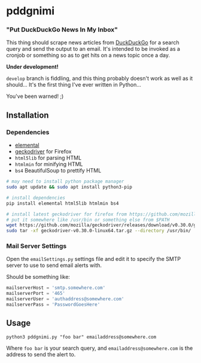 # pddgnimi

### "Put DuckDuckGo News In My Inbox"

This thing should scrape news articles from [DuckDuckGo](https://duckduckgo.com/) for a search query and send the output to an email. It's intended to be invoked as a cronjob or something so as to get hits on a news topic once a day.

**Under development!**

`develop` branch is fiddling, and this thing probably doesn't work as well as it should... It's the first thing I've ever written in Python...

You've been warned! ;)


## Installation

### Dependencies

- [elemental](https://github.com/red-and-black/elemental)
- [geckodriver](https://github.com/mozilla/geckodriver/releases/latest) for Firefox
- `html5lib` for parsing HTML
- `htmlmin` for minifying HTML
- `bs4` BeautifulSoup to prettify HTML


```bash
# may need to install python package manager
sudo apt update && sudo apt install python3-pip

# install dependencies
pip install elemental html5lib htmlmin bs4

# install latest geckodriver for firefox from https://github.com/mozilla/geckodriver/releases/latest
# put it somewhere like /usr/bin or something else from $PATH
wget https://github.com/mozilla/geckodriver/releases/download/v0.30.0/geckodriver-v0.30.0-linux64.tar.gz
sudo tar -xf geckodriver-v0.30.0-linux64.tar.gz --directory /usr/bin/
```

### Mail Server Settings

Open the `emailSettings.py` settings file and edit it to specify the SMTP server to use to send email alerts with.

Should be something like:

```python
mailserverHost = 'smtp.somewhere.com'
mailserverPort = '465'
mailserverUser = 'authaddress@somewhere.com'
mailserverPass = 'PasswordGoesHere'
```

## Usage

```
python3 pddgnimi.py "foo bar" emailaddress@somewhere.com
```

Where `foo bar` is your search query, and `emailaddress@somewhere.com` is the address to send the alert to.
